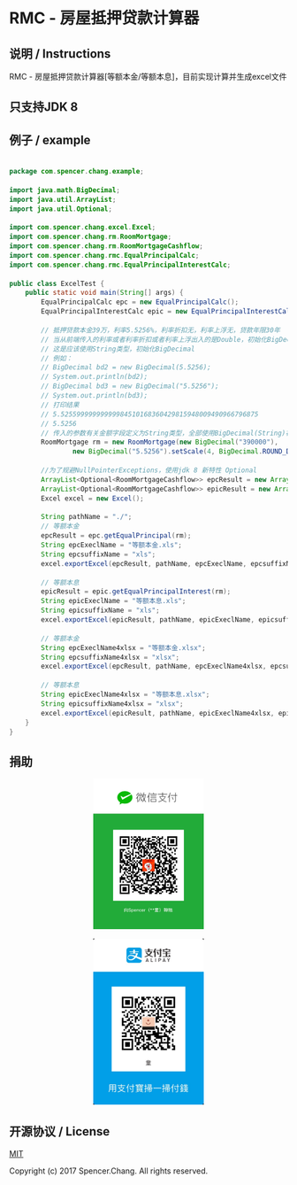 # RMC - 房屋抵押贷款计算器

## 说明 / Instructions

RMC - 房屋抵押贷款计算器[等额本金/等额本息]，目前实现计算并生成excel文件

## 只支持JDK 8

## 例子 / example

```java

package com.spencer.chang.example;

import java.math.BigDecimal;
import java.util.ArrayList;
import java.util.Optional;

import com.spencer.chang.excel.Excel;
import com.spencer.chang.rm.RoomMortgage;
import com.spencer.chang.rm.RoomMortgageCashflow;
import com.spencer.chang.rmc.EqualPrincipalCalc;
import com.spencer.chang.rmc.EqualPrincipalInterestCalc;

public class ExcelTest {
	public static void main(String[] args) {
		EqualPrincipalCalc epc = new EqualPrincipalCalc();
		EqualPrincipalInterestCalc epic = new EqualPrincipalInterestCalc();
		
		// 抵押贷款本金39万，利率5.5256%，利率折扣无，利率上浮无，贷款年限30年
		// 当从前端传入的利率或者利率折扣或者利率上浮出入的是Double，初始化BigDecimal,值会不等传入的值。
		// 这是应该使用String类型，初始化BigDecimal
		// 例如：
		// BigDecimal bd2 = new BigDecimal(5.5256);
		// System.out.println(bd2);
		// BigDecimal bd3 = new BigDecimal("5.5256");
		// System.out.println(bd3);
		// 打印结果
		// 5.52559999999999984510168360429815948009490966796875
		// 5.5256
		// 传入的参数有关金额字段定义为String类型，全部使用BigDecimal(String)初始化。保证精确计算
		RoomMortgage rm = new RoomMortgage(new BigDecimal("390000"),
				new BigDecimal("5.5256").setScale(4, BigDecimal.ROUND_DOWN), null, null, 30);
		
		//为了规避NullPointerExceptions，使用jdk 8 新特性 Optional
		ArrayList<Optional<RoomMortgageCashflow>> epcResult = new ArrayList<Optional<RoomMortgageCashflow>>();
		ArrayList<Optional<RoomMortgageCashflow>> epicResult = new ArrayList<Optional<RoomMortgageCashflow>>();
		Excel excel = new Excel();
		
		String pathName = "./";
		// 等额本金
		epcResult = epc.getEqualPrincipal(rm);
		String epcExeclName = "等额本金.xls";
		String epcsuffixName = "xls";
		excel.exportExcel(epcResult, pathName, epcExeclName, epcsuffixName);

		// 等额本息
		epicResult = epic.getEqualPrincipalInterest(rm);
		String epicExeclName = "等额本息.xls";
		String epicsuffixName = "xls";
		excel.exportExcel(epicResult, pathName, epicExeclName, epicsuffixName);

		// 等额本金
		String epcExeclName4xlsx = "等额本金.xlsx";
		String epcsuffixName4xlsx = "xlsx";
		excel.exportExcel(epcResult, pathName, epcExeclName4xlsx, epcsuffixName4xlsx);

		// 等额本息
		String epicExeclName4xlsx = "等额本息.xlsx";
		String epicsuffixName4xlsx = "xlsx";
		excel.exportExcel(epicResult, pathName, epicExeclName4xlsx, epicsuffixName4xlsx);
	}
}
```

## 捐助

<p align="center">
<img src="./resource/IMG_0783.JPG" alt="WeChat" title="WeChat" width="200"/>
</p>
<p align="center">
<img src="./resource/IMG_0784.JPG" alt="AliPay" title="AliPay" width="200"/>
</p>


## 开源协议 / License

[MIT](http://opensource.org/licenses/MIT)

Copyright (c) 2017 Spencer.Chang. All rights reserved.

